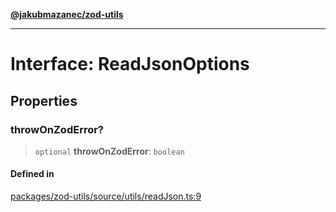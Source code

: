 [**@jakubmazanec/zod-utils**](../README.md)

---

# Interface: ReadJsonOptions

## Properties

### throwOnZodError?

> `optional` **throwOnZodError**: `boolean`

#### Defined in

[packages/zod-utils/source/utils/readJson.ts:9](https://github.com/jakubmazanec/tools/blob/077fa4993ebe623b1c463499cc41912353ae6eb1/packages/zod-utils/source/utils/readJson.ts#L9)
